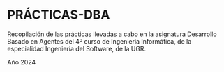 # PRÁCTICAS-DBA
Recopilación de las prácticas llevadas a cabo en la asignatura Desarrollo Basado en Agentes del 4º curso de Ingeniería Informática, de la especialidad Ingeniería del Software, de la UGR.

Año 2024
